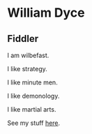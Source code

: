 # William Dyce
## Fiddler

I am wilbefast.

I like strategy.

I like minute men.

I like demonology.

I like martial arts.

See my stuff <a href="http://wilbefast.com">here</a>.

